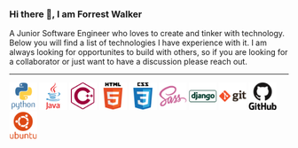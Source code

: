 ### Hi there 👋, I am Forrest Walker

A Junior Software Engineer who loves to create and tinker with technology. Below you will find a list of technologies I have experience with it. I am always looking for opportunites to build with others, so if you are looking for a collaborator or just want to have a discussion please reach out.

---

<img src="https://raw.githubusercontent.com/devicons/devicon/master/icons/python/python-original-wordmark.svg" alt="Python Logo" width="50" height="50"/> <img src="https://raw.githubusercontent.com/devicons/devicon/master/icons/java/java-original-wordmark.svg" alt="Java Logo" width="50" height="50"/> <img src="https://raw.githubusercontent.com/devicons/devicon/master/icons/cplusplus/cplusplus-line.svg" alt="Cplusplus Logo" width="50" height="50"/> <img src="https://raw.githubusercontent.com/devicons/devicon/master/icons/html5/html5-original-wordmark.svg" alt="HTML5 Logo" width="50" height="50"/> <img src="https://raw.githubusercontent.com/devicons/devicon/master/icons/css3/css3-original-wordmark.svg" alt="CSS3 Logo" width="50" height="50"/> <img src="https://raw.githubusercontent.com/devicons/devicon/master/icons/sass/sass-original.svg" alt="Git Logo" width="50" height="50"/>  <img src="https://raw.githubusercontent.com/devicons/devicon/master/icons/django/django-line.svg" alt="Django Logo" width="50" height="50"/> <img src="https://raw.githubusercontent.com/devicons/devicon/master/icons/git/git-original-wordmark.svg" alt="Git Logo" width="50" height="50"/> <img src="https://raw.githubusercontent.com/devicons/devicon/master/icons/github/github-original-wordmark.svg" width="50" height="50"/>  <img src="https://raw.githubusercontent.com/devicons/devicon/master/icons/ubuntu/ubuntu-plain-wordmark.svg" width="50" height="50"/>
<!--
**forrestpatwalker/forrestpatwalker** is a ✨ _special_ ✨ repository because its `README.md` (this file) appears on your GitHub profile.

Here are some ideas to get you started:

- 🔭 I’m currently working on ...
- 🌱 I’m currently learning ...
- 👯 I’m looking to collaborate on ...
- 🤔 I’m looking for help with ...
- 💬 Ask me about ...
- 📫 How to reach me: ...
- 😄 Pronouns: ...
- ⚡ Fun fact: ...
-->
